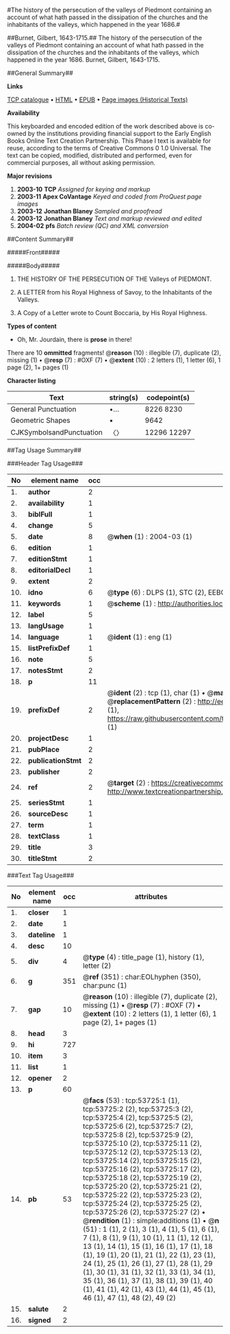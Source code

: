 #The history of the persecution of the valleys of Piedmont containing an account of what hath passed in the dissipation of the churches and the inhabitants of the valleys, which happened in the year 1686.#

##Burnet, Gilbert, 1643-1715.##
The history of the persecution of the valleys of Piedmont containing an account of what hath passed in the dissipation of the churches and the inhabitants of the valleys, which happened in the year 1686.
Burnet, Gilbert, 1643-1715.

##General Summary##

**Links**

[TCP catalogue](http://www.ota.ox.ac.uk/tcp/)  • 
[HTML](http://tei.it.ox.ac.uk/tcp/Texts-HTML/free/A30/A30351.html)  • 
[EPUB](http://tei.it.ox.ac.uk/tcp/Texts-EPUB/free/A30/A30351.epub) • 
[Page images (Historical Texts)](https://data.historicaltexts.jisc.ac.uk/view?pubId=eebo-12085499e&pageId=eebo-12085499e-53725-1)

**Availability**

This keyboarded and encoded edition of the
	       work described above is co-owned by the institutions
	       providing financial support to the Early English Books
	       Online Text Creation Partnership. This Phase I text is
	       available for reuse, according to the terms of Creative
	       Commons 0 1.0 Universal. The text can be copied,
	       modified, distributed and performed, even for
	       commercial purposes, all without asking permission.

**Major revisions**

1. __2003-10__ __TCP__ *Assigned for keying and markup*
1. __2003-11__ __Apex CoVantage__ *Keyed and coded from ProQuest page images*
1. __2003-12__ __Jonathan Blaney__ *Sampled and proofread*
1. __2003-12__ __Jonathan Blaney__ *Text and markup reviewed and edited*
1. __2004-02__ __pfs__ *Batch review (QC) and XML conversion*

##Content Summary##

#####Front#####

#####Body#####

1. THE HISTORY OF THE PERSECUTION OF THE Valleys of PIEDMONT.

1. A LETTER from his Royal Highness of Savoy, to the Inhabitants of the Valleys.

1. A Copy of a Letter wrote to Count Boccaria, by His Royal Highness.

**Types of content**

  * Oh, Mr. Jourdain, there is **prose** in there!

There are 10 **ommitted** fragments! 
 @__reason__ (10) : illegible (7), duplicate (2), missing (1)  •  @__resp__ (7) : #OXF (7)  •  @__extent__ (10) : 2 letters (1), 1 letter (6), 1 page (2), 1+ pages (1)

**Character listing**


|Text|string(s)|codepoint(s)|
|---|---|---|
|General Punctuation|•…|8226 8230|
|Geometric Shapes|▪|9642|
|CJKSymbolsandPunctuation|〈〉|12296 12297|

##Tag Usage Summary##

###Header Tag Usage###

|No|element name|occ|attributes|
|---|---|---|---|
|1.|__author__|2||
|2.|__availability__|1||
|3.|__biblFull__|1||
|4.|__change__|5||
|5.|__date__|8| @__when__ (1) : 2004-03 (1)|
|6.|__edition__|1||
|7.|__editionStmt__|1||
|8.|__editorialDecl__|1||
|9.|__extent__|2||
|10.|__idno__|6| @__type__ (6) : DLPS (1), STC (2), EEBO-CITATION (1), OCLC (1), VID (1)|
|11.|__keywords__|1| @__scheme__ (1) : http://authorities.loc.gov/ (1)|
|12.|__label__|5||
|13.|__langUsage__|1||
|14.|__language__|1| @__ident__ (1) : eng (1)|
|15.|__listPrefixDef__|1||
|16.|__note__|5||
|17.|__notesStmt__|2||
|18.|__p__|11||
|19.|__prefixDef__|2| @__ident__ (2) : tcp (1), char (1)  •  @__matchPattern__ (2) : ([0-9\-]+):([0-9IVX]+) (1), (.+) (1)  •  @__replacementPattern__ (2) : http://eebo.chadwyck.com/downloadtiff?vid=$1&page=$2 (1), https://raw.githubusercontent.com/textcreationpartnership/Texts/master/tcpchars.xml#$1 (1)|
|20.|__projectDesc__|1||
|21.|__pubPlace__|2||
|22.|__publicationStmt__|2||
|23.|__publisher__|2||
|24.|__ref__|2| @__target__ (2) : https://creativecommons.org/publicdomain/zero/1.0/ (1), http://www.textcreationpartnership.org/docs/. (1)|
|25.|__seriesStmt__|1||
|26.|__sourceDesc__|1||
|27.|__term__|1||
|28.|__textClass__|1||
|29.|__title__|3||
|30.|__titleStmt__|2||


###Text Tag Usage###

|No|element name|occ|attributes|
|---|---|---|---|
|1.|__closer__|1||
|2.|__date__|1||
|3.|__dateline__|1||
|4.|__desc__|10||
|5.|__div__|4| @__type__ (4) : title_page (1), history (1), letter (2)|
|6.|__g__|351| @__ref__ (351) : char:EOLhyphen (350), char:punc (1)|
|7.|__gap__|10| @__reason__ (10) : illegible (7), duplicate (2), missing (1)  •  @__resp__ (7) : #OXF (7)  •  @__extent__ (10) : 2 letters (1), 1 letter (6), 1 page (2), 1+ pages (1)|
|8.|__head__|3||
|9.|__hi__|727||
|10.|__item__|3||
|11.|__list__|1||
|12.|__opener__|2||
|13.|__p__|60||
|14.|__pb__|53| @__facs__ (53) : tcp:53725:1 (1), tcp:53725:2 (2), tcp:53725:3 (2), tcp:53725:4 (2), tcp:53725:5 (2), tcp:53725:6 (2), tcp:53725:7 (2), tcp:53725:8 (2), tcp:53725:9 (2), tcp:53725:10 (2), tcp:53725:11 (2), tcp:53725:12 (2), tcp:53725:13 (2), tcp:53725:14 (2), tcp:53725:15 (2), tcp:53725:16 (2), tcp:53725:17 (2), tcp:53725:18 (2), tcp:53725:19 (2), tcp:53725:20 (2), tcp:53725:21 (2), tcp:53725:22 (2), tcp:53725:23 (2), tcp:53725:24 (2), tcp:53725:25 (2), tcp:53725:26 (2), tcp:53725:27 (2)  •  @__rendition__ (1) : simple:additions (1)  •  @__n__ (51) : 1 (1), 2 (1), 3 (1), 4 (1), 5 (1), 6 (1), 7 (1), 8 (1), 9 (1), 10 (1), 11 (1), 12 (1), 13 (1), 14 (1), 15 (1), 16 (1), 17 (1), 18 (1), 19 (1), 20 (1), 21 (1), 22 (1), 23 (1), 24 (1), 25 (1), 26 (1), 27 (1), 28 (1), 29 (1), 30 (1), 31 (1), 32 (1), 33 (1), 34 (1), 35 (1), 36 (1), 37 (1), 38 (1), 39 (1), 40 (1), 41 (1), 42 (1), 43 (1), 44 (1), 45 (1), 46 (1), 47 (1), 48 (2), 49 (2)|
|15.|__salute__|2||
|16.|__signed__|2||
